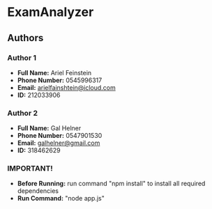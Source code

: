 # ExamAnalyzer

## Authors

### Author 1
- **Full Name:** Ariel Feinstein
- **Phone Number:** 0545996317
- **Email:** arielfainshtein@icloud.com 
- **ID:** 212033906

### Author 2
- **Full Name:** Gal Helner
- **Phone Number:** 0547901530
- **Email:** galhelner@gmail.com
- **ID:** 318462629


### IMPORTANT!
- **Before Running:** run command "npm install" to install all required dependencies
- **Run Command:** "node app.js"
